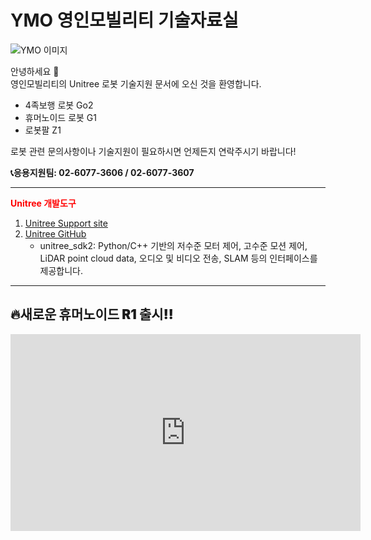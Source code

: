 # YMO 영인모빌리티 기술자료실

![YMO 이미지](/YMO-support/images/ymo.png)

안녕하세요 👋  
영인모빌리티의 Unitree 로봇 기술지원 문서에 오신 것을 환영합니다.

- 4족보행 로봇 Go2
- 휴머노이드 로봇 G1
- 로봇팔 Z1

로봇 관련 문의사항이나 기술지원이 필요하시면 언제든지 연락주시기 바랍니다!  

**📞응용지원팀: 02-6077-3606 / 02-6077-3607**  

---
<span style="color: red; font-weight: bold;">Unitree 개발도구

1. [Unitree Support site](https://support.unitree.com/main)  
2. [Unitree GitHub](https://github.com/unitreerobotics)  
    - unitree_sdk2: Python/C++ 기반의 저수준 모터 제어, 고수준 모션 제어, LiDAR point cloud data, 오디오 및 비디오 전송, SLAM 등의 인터페이스를 제공합니다. 
---

<h2 style="font-weight: 900;">🔥새로운 휴머노이드 R1 출시‼️</h2>

<iframe width="560" height="315" src="https://www.youtube.com/embed/v1Q4Su54iho" frameborder="0" allowfullscreen></iframe>